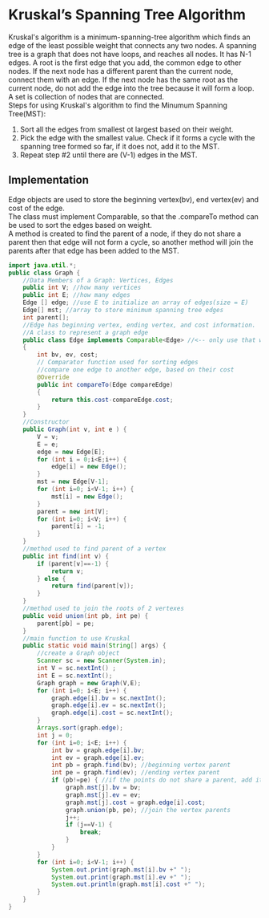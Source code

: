 # Kruskal’s Spanning Tree Algorithm
Kruskal's algorithm is a minimum-spanning-tree algorithm which finds an edge of the least possible weight that connects any two nodes. A spanning tree is a graph that does not have loops, and reaches all nodes. It has N-1 edges. A root is the first edge that you add, the common edge to other nodes. If the next node has a different parent than the current node, connect them with an edge. If the next node has the same root as the current node, do not add the edge into the tree because it will form a loop. A set is collection of nodes that are connected.\
Steps for using Kruskal's algorithm to find the Minumum Spanning Tree(MST):
1. Sort all the edges from smallest ot largest based on their weight.
2. Pick the edge with the smallest value. Check if it forms a cycle with the spanning tree formed so far, if it does not, add it to the MST.
3. Repeat step #2 until there are (V-1) edges in the MST.
## Implementation
Edge objects are used to store the beginning vertex(bv), end vertex(ev) and cost of the edge.\
The class must implement Comparable<Edge>, so that the .compareTo method can be used to sort the edges based on weight.\
A method is created to find the parent of a node, if they do not share a parent then that edge will not form a cycle, so another method will join the parents after that edge has been added to the MST.
```java
import java.util.*;
public class Graph {
	//Data Members of a Graph: Vertices, Edges
	public int V; //how many vertices
	public int E; //how many edges
	Edge [] edge; //use E to initialize an array of edges(size = E)
	Edge[] mst; //array to store minimum spanning tree edges
	int parent[];
	//Edge has beginning vertex, ending vertex, and cost information.
	//A class to represent a graph edge
	public class Edge implements Comparable<Edge> //<-- only use that when edges are unsorted
	{
		int bv, ev, cost;
		// Comparator function used for sorting edges 
		//compare one edge to another edge, based on their cost
		@Override
		public int compareTo(Edge compareEdge)
		{
			return this.cost-compareEdge.cost;
		}
	}
	//Constructor
	public Graph(int v, int e ) {
		V = v;
		E = e;
		edge = new Edge[E];
		for (int i = 0;i<E;i++) {
			edge[i] = new Edge();
		}
		mst = new Edge[V-1];
		for (int i=0; i<V-1; i++) {
			mst[i] = new Edge();
		}
		parent = new int[V];
		for (int i=0; i<V; i++) {
			parent[i] = -1;
		}
	}
	//method used to find parent of a vertex
	public int find(int v) {
		if (parent[v]==-1) {
			return v;
		} else {
			return find(parent[v]);
		}
	}
	//method used to join the roots of 2 vertexes 
	public void union(int pb, int pe) {
		parent[pb] = pe;
	}
	//main function to use Kruskal
	public static void main(String[] args) {
		//create a Graph object
		Scanner sc = new Scanner(System.in);
		int V = sc.nextInt() ; 
		int E = sc.nextInt();
		Graph graph = new Graph(V,E);
		for (int i=0; i<E; i++) {
			graph.edge[i].bv = sc.nextInt();
			graph.edge[i].ev = sc.nextInt();
			graph.edge[i].cost = sc.nextInt();
		}
		Arrays.sort(graph.edge);
		int j = 0;
		for (int i=0; i<E; i++) {
			int bv = graph.edge[i].bv;
			int ev = graph.edge[i].ev;
			int pb = graph.find(bv); //beginning vertex parent
			int pe = graph.find(ev); //ending vertex parent
			if (pb!=pe) { //if the points do not share a parent, add it to mst
				graph.mst[j].bv = bv;
				graph.mst[j].ev = ev;
				graph.mst[j].cost = graph.edge[i].cost;
				graph.union(pb, pe); //join the vertex parents
				j++;
				if (j==V-1) {
					break;
				}
			}
		}
		for (int i=0; i<V-1; i++) {
			System.out.print(graph.mst[i].bv +" ");
			System.out.print(graph.mst[i].ev +" ");
			System.out.println(graph.mst[i].cost +" ");
		}
	}
}
```
